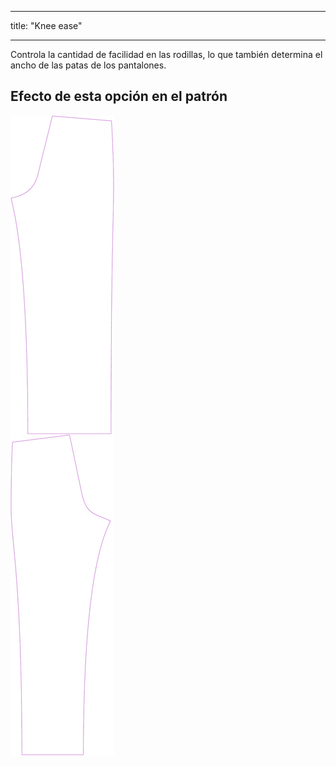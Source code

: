 - - -
title: "Knee ease"
- - -

Controla la cantidad de facilidad en las rodillas, lo que también determina el ancho de las patas de los pantalones.

## Efecto de esta opción en el patrón

![Esta imagen muestra el efecto de esta opción superponiendo varias variantes que tienen un valor diferente para esta opción](titan_kneeease_sample.svg "Effect of this option on the pattern")
